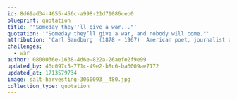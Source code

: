 ```yaml
---
id: 8d69ad34-4655-456c-a998-21d71086ceb0
blueprint: quotation
title: '"Someday they''ll give a war..."'
quotation: '"Someday they’ll give a war, and nobody will come."'
attribution: 'Carl Sandburg  (1878 - 1967)  American poet, journalist and editor.'
challenges:
  - war
author: 0800036e-1638-4d6e-822a-26aefe2f9e99
updated_by: 46c097c5-771c-49e2-b8c6-ba6009ae7172
updated_at: 1713579734
image: salt-harvesting-3060093__480.jpg
collection_type: quotation
---
```

